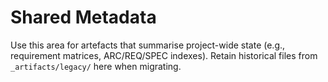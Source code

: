 # Shared Metadata

Use this area for artefacts that summarise project-wide state (e.g., requirement matrices, ARC/REQ/SPEC indexes). Retain historical files from `_artifacts/legacy/` here when migrating.
